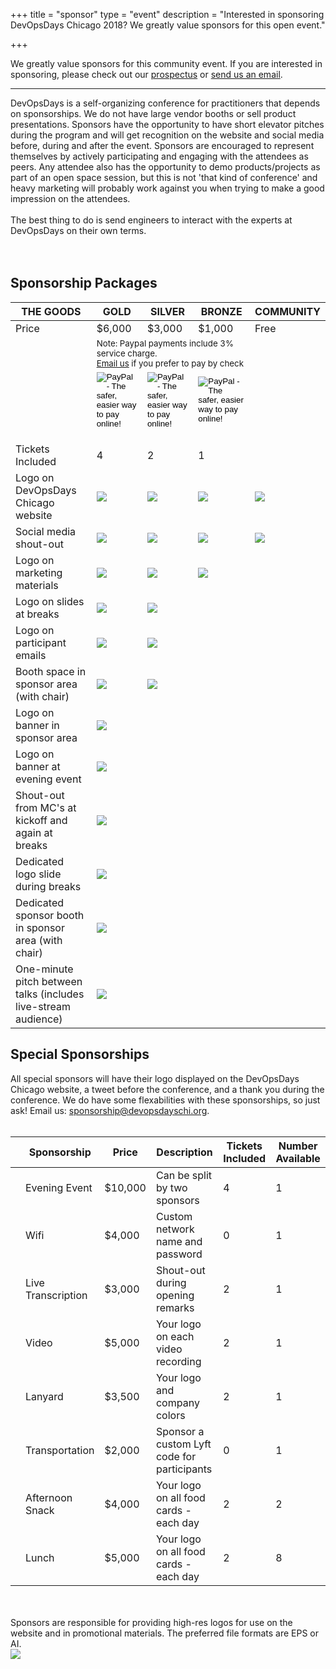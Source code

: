 +++
title = "sponsor"
type = "event"
description = "Interested in sponsoring DevOpsDays Chicago 2018? We greatly value sponsors for this open event."


+++
<div class = "row">
<div class = "col-md-8 col-sm-12">
We greatly value sponsors for this community event. If you are interested in sponsoring, please check out our <a href="https://assets.devopsdays.org/events/2018/chicago/2018-chicago-devopsdays-prospectus.pdf" target="_blank">prospectus</a> or <a href="mailto:sponsorships@devopsdayschi.org?subject=Interested%20in%20Sponsoring%20DevOpsDays%20Chicago%202018">send us an email</a>.

<hr>

DevOpsDays is a self-organizing conference for practitioners that
depends on sponsorships. We do not have large vendor booths or sell product
presentations. Sponsors have the opportunity to have short elevator
pitches during the program and will get recognition on the website
and social media before, during and after the event. Sponsors are
encouraged to represent themselves by actively participating and
engaging with the attendees as peers. Any attendee also has the
opportunity to demo products/projects as part of an open space
session, but this is not 'that kind of conference' and heavy
marketing will probably work against you when trying to make a good
impression on the attendees.
<br><br>
The best thing to do is send engineers to interact with the experts at DevOpsDays on their own terms.
<br>
<br><br>
<h2>Sponsorship Packages</h2>

<table class="table table-bordered table-hover">
  <thead>
    <tr>
      <th scope="col">THE GOODS</th>
      <th scope="col">GOLD</th>
      <th scope="col">SILVER</th>
      <th scope="col">BRONZE</th>
      <th scope="col">COMMUNITY</th>
    </tr>
  </thead>
  <tbody>
    <tr>
      <td>Price</td>
      <td>$6,000</td>
      <td>$3,000</td>
      <td>$1,000</td>
      <td>Free</td>
    </tr>
    <tr>
      <td></td>
      <td colspan="3"><small>
      Note: Paypal payments include 3% service charge.
      <br>
      <a href="mailto:sponsorships@devopsdayschi.org?subject=DevOpsDays%20Chicago%202018%20Sponsorship">Email us</a> if you prefer to pay by check
      </small></td>
      <td></td>
    </tr>
    <tr>
      <td></td>
      <td>
        <!-- gold Paypal button  -->
        <form action="https://www.paypal.com/cgi-bin/webscr" method="post" target="_top">
          <input type="hidden" name="cmd" value="_s-xclick">
          <input type="hidden" name="hosted_button_id" value="S9SCLZP3USU7L">
          <input type="image" src="https://www.paypalobjects.com/en_US/i/btn/btn_paynow_LG.gif" border="0" name="submit" alt="PayPal - The safer, easier way to pay online!">
          <img alt="" border="0" src="https://www.paypalobjects.com/en_US/i/scr/pixel.gif" width="1" height="1">
        </form>
      </td>
      <td>
        <!-- silver Paypal button  -->
        <form action="https://www.paypal.com/cgi-bin/webscr" method="post" target="_top">
          <input type="hidden" name="cmd" value="_s-xclick">
          <input type="hidden" name="hosted_button_id" value="LUSEMWLZ7MKKW">
          <input type="image" src="https://www.paypalobjects.com/en_US/i/btn/btn_paynow_LG.gif" border="0" name="submit" alt="PayPal - The safer, easier way to pay online!">
          <img alt="" border="0" src="https://www.paypalobjects.com/en_US/i/scr/pixel.gif" width="1" height="1">
        </form>
      </td>
      <td>
        <!-- bronze Paypal button  -->
        <form action="https://www.paypal.com/cgi-bin/webscr" method="post" target="_top">
          <input type="hidden" name="cmd" value="_s-xclick">
          <input type="hidden" name="hosted_button_id" value="DDXAP9S3324DC">
          <input type="image" src="https://www.paypalobjects.com/en_US/i/btn/btn_paynow_LG.gif" border="0" name="submit" alt="PayPal - The safer, easier way to pay online!">
          <img alt="" border="0" src="https://www.paypalobjects.com/en_US/i/scr/pixel.gif" width="1" height="1">
        </form>
      </td>
      <td></td>
    </tr>
    <tr>
      <td>Tickets Included</td>
      <td>4</td>
      <td>2</td>
      <td>1</td>
      <td></td>
    </tr>
    <tr>
      <td>Logo on DevOpsDays Chicago website</td>
      <td><img src = "/events/2018-chicago/yak-head.png"></td>
      <td><img src = "/events/2018-chicago/yak-head.png"></td>
      <td><img src = "/events/2018-chicago/yak-head.png"></td>
      <td><img src = "/events/2018-chicago/yak-head.png"></td>
    </tr>
    <tr>
      <td>Social media shout-out</td>
      <td><img src = "/events/2018-chicago/yak-head.png"></td>
      <td><img src = "/events/2018-chicago/yak-head.png"></td>
      <td><img src = "/events/2018-chicago/yak-head.png"></td>
      <td><img src = "/events/2018-chicago/yak-head.png"></td>
    </tr>
    <tr>
      <td>Logo on marketing materials</td>
      <td><img src = "/events/2018-chicago/yak-head.png"></td>
      <td><img src = "/events/2018-chicago/yak-head.png"></td>
      <td><img src = "/events/2018-chicago/yak-head.png"></td>
      <td></td>
    </tr>
    <tr>
      <td>Logo on slides at breaks</td>
      <td><img src = "/events/2018-chicago/yak-head.png"></td>
      <td><img src = "/events/2018-chicago/yak-head.png"></td>
      <td></td>
      <td></td>
    </tr>
    <tr>
      <td>Logo on participant emails</td>
      <td><img src = "/events/2018-chicago/yak-head.png"></td>
      <td><img src = "/events/2018-chicago/yak-head.png"></td>
      <td></td>
      <td></td>
    </tr>
    <tr>
      <td>Booth space in sponsor area (with chair)</td>
      <td><img src = "/events/2018-chicago/yak-head.png"></td>
      <td><img src = "/events/2018-chicago/yak-head.png"></td>
      <td></td>
      <td></td>
    </tr>
    <tr>
      <td>Logo on banner in sponsor area</td>
      <td><img src = "/events/2018-chicago/yak-head.png"></td>
      <td></td>
      <td></td>
      <td></td>
    </tr>
    <tr>
      <td>Logo on banner at evening event</td>
      <td><img src = "/events/2018-chicago/yak-head.png"></td>
      <td></td>
      <td></td>
      <td></td>
    </tr>
    <tr>
      <td>Shout-out from MC's at kickoff and again at breaks</td>
      <td><img src = "/events/2018-chicago/yak-head.png"></td>
      <td></td>
      <td></td>
      <td></td>
    </tr>
    <tr>
      <td>Dedicated logo slide during breaks</td>
      <td><img src = "/events/2018-chicago/yak-head.png"></td>
      <td></td>
      <td></td>
      <td></td>
    </tr>
    <tr>
      <td>Dedicated sponsor booth in sponsor area (with chair)</td>
      <td><img src = "/events/2018-chicago/yak-head.png"></td>
      <td></td>
      <td></td>
      <td></td>
    </tr>
    <tr>
      <td>One-minute pitch between talks (includes live-stream audience)</td>
      <td><img src = "/events/2018-chicago/yak-head.png"></td>
      <td></td>
      <td></td>
      <td></td>
    </tr>
  </tbody>
</table>

<h2>Special Sponsorships</h2>

All special sponsors will have their logo displayed on the DevOpsDays Chicago website, a tweet before the conference, and a thank you during the conference. We do have some flexabilities with these sponsorships, so just ask! Email us: <a href="mailto:sponsorships@devopsdayschi.org">sponsorship@devopsdayschi.org</a>.
<br/><br/>

<table class="table table-bordered table-hover">
  <thead>
    <tr>
      <th scope="col"></th>
      <th scope="col">Sponsorship</th>
      <th scope="col">Price</th>
      <th scope="col">Description</th>
      <th scope="col">Tickets Included</th>
      <th scope="col">Number Available</th>
    </tr>
  </thead>
  <tbody>
    <tr>
      <td align="center"><i class="fa fa-music fa-4x"></i></td>
      <td>Evening Event</td>
      <td>$10,000</td>
      <td>Can be split by two sponsors</td>
      <td>4</td>
      <td>1</td>
    </tr>
    <tr>
      <td align="center"><i class="fa fa-wifi fa-4x"></i></td>
      <td>Wifi</td>
      <td>$4,000</td>
      <td>Custom network name and password</td>
      <td>0</td>
      <td>1</td>
    </tr>
    <tr>
      <td align="center"><i class="fa fa-pencil-square-o fa-4x"></i></td>
      <td>Live Transcription</td>
      <td>$3,000</td>
      <td>Shout-out during opening remarks</td>
      <td>2</td>
      <td>1</td>
    </tr>
    <tr>
      <td align="center"><i class="fa fa-video-camera fa-4x"></i></td>
      <td>Video</td>
      <td>$5,000</td>
      <td>Your logo on each video recording</td>
      <td>2</td>
      <td>1</td>
    </tr>
    <tr>
      <td align="center"><i class="fa fa-id-badge fa-4x"></i></td>
      <td>Lanyard</td>
      <td>$3,500</td>
      <td>Your logo and company colors</td>
      <td>2</td>
      <td>1</td>
    </tr>
    <tr>
      <td align="center"><i class="fa fa-car fa-4x"></i></td>
      <td>Transportation</td>
      <td>$2,000</td>
      <td>Sponsor a custom Lyft code for participants</td>
      <td>0</td>
      <td>1</td>
    </tr>
    <tr>
      <td align="center"><i class="fa fa-heart fa-4x"></i></td>
      <td>Afternoon Snack</td>
      <td>$4,000</td>
      <td>Your logo on all food cards - each day</td>
      <td>2</td>
      <td>2</td>
    </tr>
    <tr>
      <td align="center"><i class="fa fa-cutlery fa-4x"></i></td>
      <td>Lunch</td>
      <td>$5,000</td>
      <td>Your logo on all food cards - each day</td>
      <td>2</td>
      <td>8</td>
    </tr>
  </tbody>
</table>

<div class = "row">
<div class = "col-12">
  <br/>
  <br/>
  Sponsors are responsible for providing high-res logos for use on the website and in promotional materials.  The preferred file formats are EPS or AI.
  <br/>
</div>
</div>
</div>
<div class = "col-md-4 col-sm-12">
<a href = "https://assets.devopsdays.org/events/2018/chicago/2018-chicago-devopsdays-prospectus.pdf" target="_blank"><img src = "/events/2018-chicago/DOD_Chi_Prospectus_2018.jpg" class="img-fluid""></a>
</div>
</div>
